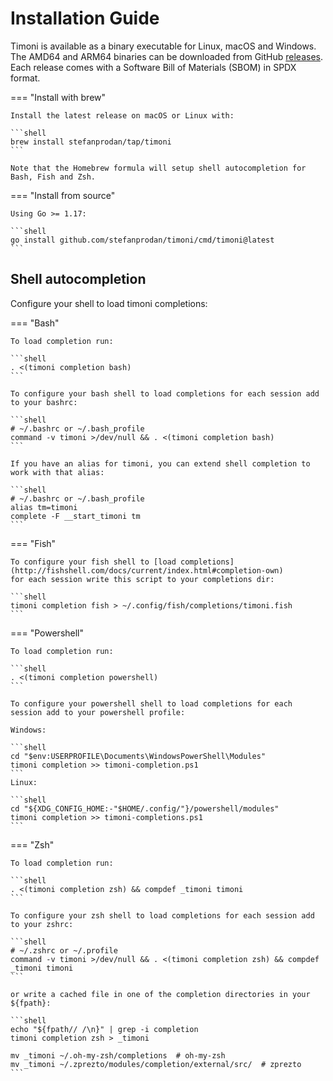 # Installation Guide

Timoni is available as a binary executable for Linux, macOS and Windows.
The AMD64 and ARM64 binaries can be downloaded from GitHub [releases](https://github.com/stefanprodan/timoni/releases).
Each release comes with a Software Bill of Materials (SBOM) in SPDX format.

=== "Install with brew"

    Install the latest release on macOS or Linux with:
    
    ```shell
    brew install stefanprodan/tap/timoni
    ```

    Note that the Homebrew formula will setup shell autocompletion for Bash, Fish and Zsh.

=== "Install from source"

    Using Go >= 1.17:
    
    ```shell
    go install github.com/stefanprodan/timoni/cmd/timoni@latest
    ```

## Shell autocompletion

Configure your shell to load timoni completions:

=== "Bash"

    To load completion run:
    
    ```shell
    . <(timoni completion bash)
    ```

    To configure your bash shell to load completions for each session add to your bashrc:

    ```shell
    # ~/.bashrc or ~/.bash_profile
    command -v timoni >/dev/null && . <(timoni completion bash)
    ```

    If you have an alias for timoni, you can extend shell completion to work with that alias:

    ```shell
    # ~/.bashrc or ~/.bash_profile
    alias tm=timoni
    complete -F __start_timoni tm
    ```

=== "Fish"

    To configure your fish shell to [load completions](http://fishshell.com/docs/current/index.html#completion-own)
    for each session write this script to your completions dir:
    
    ```shell
    timoni completion fish > ~/.config/fish/completions/timoni.fish
    ```

=== "Powershell"

    To load completion run:

    ```shell
    . <(timoni completion powershell)
    ```

    To configure your powershell shell to load completions for each session add to your powershell profile:
    
    Windows:

    ```shell
    cd "$env:USERPROFILE\Documents\WindowsPowerShell\Modules"
    timoni completion >> timoni-completion.ps1
    ```
    Linux:

    ```shell
    cd "${XDG_CONFIG_HOME:-"$HOME/.config/"}/powershell/modules"
    timoni completion >> timoni-completions.ps1
    ```

=== "Zsh"

    To load completion run:
    
    ```shell
    . <(timoni completion zsh) && compdef _timoni timoni
    ```

    To configure your zsh shell to load completions for each session add to your zshrc:
    
    ```shell
    # ~/.zshrc or ~/.profile
    command -v timoni >/dev/null && . <(timoni completion zsh) && compdef _timoni timoni
    ```

    or write a cached file in one of the completion directories in your ${fpath}:
    
    ```shell
    echo "${fpath// /\n}" | grep -i completion
    timoni completion zsh > _timoni
    
    mv _timoni ~/.oh-my-zsh/completions  # oh-my-zsh
    mv _timoni ~/.zprezto/modules/completion/external/src/  # zprezto
    ```
